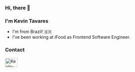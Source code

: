 ### Hi, there 👋
### I'm Kevin Tavares

- I'm from Brazil! 🇧🇷
- I've been working at iFood as Frontend Software Engineer.

 ### Contact
<a href="https://www.linkedin.com/in/kevinbtv" target="_blank">
<img align="center" alt="Kevin-Linkding" height="30" width="40" src="https://cdn.jsdelivr.net/gh/devicons/devicon/icons/linkedin/linkedin-original.svg" style="max-width: 100%;">
</a>
